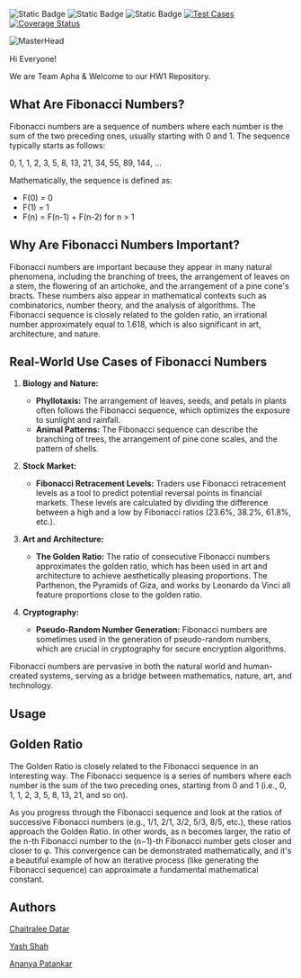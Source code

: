 ![Static Badge](https://img.shields.io/badge/python-3.13-brightgreen)
![Static Badge](https://img.shields.io/badge/platform-linux-blue)
![Static Badge](https://img.shields.io/badge/license-MIT-purple)
[![Test Cases](https://github.com/SE-Alpha-Project/hw1/actions/workflows/python-app.yml/badge.svg)](https://github.com/SE-Alpha-Project/hw1/actions/workflows/python-app.yml)
[![Coverage Status](https://we-cli.github.io/jayin/badges/coverage.svg)](https://github.com/SE-Alpha-Project/hw1/actions)

![MasterHead](https://3.bp.blogspot.com/-958_Gx2Xei8/VP3gwLYI06I/AAAAAAAAASo/L05aJuMmZoY/s1600/fibonacci.gif)

Hi Everyone! <img src="https://raw.githubusercontent.com/MartinHeinz/MartinHeinz/master/wave.gif" width="15px">

We are Team Apha & Welcome to our HW1 Repository.


## What Are Fibonacci Numbers?
Fibonacci numbers are a sequence of numbers where each number is the sum of the two preceding ones, usually starting with 0 and 1. The sequence typically starts as follows:

0, 1, 1, 2, 3, 5, 8, 13, 21, 34, 55, 89, 144, ...

Mathematically, the sequence is defined as:
- F(0) = 0
- F(1) = 1
- F(n) = F(n-1) + F(n-2) for n > 1

## Why Are Fibonacci Numbers Important?
Fibonacci numbers are important because they appear in many natural phenomena, including the branching of trees, the arrangement of leaves on a stem, the flowering of an artichoke, and the arrangement of a pine cone's bracts. These numbers also appear in mathematical contexts such as combinatorics, number theory, and the analysis of algorithms. The Fibonacci sequence is closely related to the golden ratio, an irrational number approximately equal to 1.618, which is also significant in art, architecture, and nature.

## Real-World Use Cases of Fibonacci Numbers
1. **Biology and Nature:**
   - **Phyllotaxis:** The arrangement of leaves, seeds, and petals in plants often follows the Fibonacci sequence, which optimizes the exposure to sunlight and rainfall.
   - **Animal Patterns:** The Fibonacci sequence can describe the branching of trees, the arrangement of pine cone scales, and the pattern of shells.

2. **Stock Market:**
   - **Fibonacci Retracement Levels:** Traders use Fibonacci retracement levels as a tool to predict potential reversal points in financial markets. These levels are calculated by dividing the difference between a high and a low by Fibonacci ratios (23.6%, 38.2%, 61.8%, etc.).

3. **Art and Architecture:**
   - **The Golden Ratio:** The ratio of consecutive Fibonacci numbers approximates the golden ratio, which has been used in art and architecture to achieve aesthetically pleasing proportions. The Parthenon, the Pyramids of Giza, and works by Leonardo da Vinci all feature proportions close to the golden ratio.

4. **Cryptography:**
   - **Pseudo-Random Number Generation:** Fibonacci numbers are sometimes used in the generation of pseudo-random numbers, which are crucial in cryptography for secure encryption algorithms.

Fibonacci numbers are pervasive in both the natural world and human-created systems, serving as a bridge between mathematics, nature, art, and technology.

## Usage

## Golden Ratio 

The Golden Ratio is closely related to the Fibonacci sequence in an interesting way. The Fibonacci sequence is a series of numbers where each number is the sum of the two preceding ones, starting from 0 and 1 (i.e., 0, 1, 1, 2, 3, 5, 8, 13, 21, and so on).

As you progress through the Fibonacci sequence and look at the ratios of successive Fibonacci numbers (e.g., 1/1, 2/1, 3/2, 5/3, 8/5, etc.), these ratios approach the Golden Ratio. In other words, as n becomes larger, the ratio of the n-th Fibonacci number to the (n−1)-th Fibonacci number gets closer and closer to φ. This convergence can be demonstrated mathematically, and it's a beautiful example of how an iterative process (like generating the Fibonacci sequence) can approximate a fundamental mathematical constant.

## Authors
[Chaitralee Datar]()

[Yash Shah](https://github.com/yash2705)

[Ananya Patankar]()
